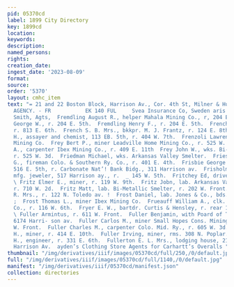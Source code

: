 ```yaml
---
pid: 05370cd
label: 1899 City Directory
key: 1899cd
location: 
keywords: 
description: 
named_persons: 
rights: 
creation_date: 
ingest_date: '2023-08-09'
format: 
source: 
order: '5370'
layout: cmhc_item
text: "= 21 and 22 Boston Block, Harrison Av., Cor. 4th St, Milner & Hur PIONEER INSURANCE
  AGENCY. - FR           EK 140 FUL     Svea Insurance Co, Sweden aris w. Powell &
  Smith, Agts,  Fremdling August R., helper Mahala Mining Co., r, 204 E. 5th.  Fremdling
  George W., r. 204 E. 5th.  Fremdling Henry F., r. 204 E. 5th.  French Mary A. Mrs.,
  r. 813 E. 6th.  French S. B. Mrs., bkkpr. M. J. Frantz, r. 124 E. 8th.  FRENCH WILLIAM
  H., assayer and chemist, 113 EB. 5th, r. 404 W. 7th.  Frenzoli Lawrence, miner Ibex
  Mining Co.  Frey Bert P., miner Leadville Home Mining Co., r. 525 W. 3d.  Frey Clinton
  A., carpenter Ibex Mining Co., r. 409 E. 11th  Frey John W., wks. Bi-Metallic Smelter,
  r. 525 W. 3d.  Friedman Michael, wks. Arkansas Valley Smelter.  Fries Frederick
  G., fireman Colo. & Southern Ry. Co., r. 401 E. 4th.  Frisbie George E., assayer,
  516 E. 5th, r. Carbonate Nat’! Bank Bidg., 311 Harrison av.  Frisholm William W.,
  mfg. jeweler, 517 Harrison ay., r.  _ 145 W. 5th.  Fritchey Ed, driver John E. Miller.
  \ Fritz Elmer E., miner, r. 119 W. 9th.  Fritz Jobn, lab. Arkansas Valley Smelter,
  r. 710 W. 2d.  Fritz Matt, lab. Bi-Metallic Smelter, r. 202 W. Front.  Frommel E.
  R. Mrs., r. 122 N. Toledo av. !  Frost Daniel, lab. Jones & Co., bds. Cadillac House.
  ;  Frost Thomas L., miner Ibex Mining Co.  Frueauff William A., clk. Leadville Hardware
  Co., r. 116 W. 6th.  Fryer E. W., bartdr. Curtis & Hensley, r. rear 115 E. 5th.
  \ Fuller Armintus, r. 611 W. Front.  Fuller Benjamin, with Poard of Trade, rms.
  6174 Harri- son av.  Fuller Carlos M., miner Small Hopes Cons. Mining Co., r. 611
  W. Front.  Fuller Charles M., carpenter Colo. Mid. Ry., r. 605 W. 3d.  Fuller Frank
  H., miner, r. 414 E. 10th.  Fuller Irving, miner, rms. 308 N. Poplar.  Fuller Joseph
  H., engineer, r. 331 E. 6th.  Fullerton E. L. Mrs., lodging house, 214 W. 2d.            405
  Harrison Av.  ayden’s Clothing Store Agents for Carhartt’s Overalls "
thumbnail: "/img/derivatives/iiif/images/05370cd/full/250,/0/default.jpg"
full: "/img/derivatives/iiif/images/05370cd/full/1140,/0/default.jpg"
manifest: "/img/derivatives/iiif/05370cd/manifest.json"
collection: directories
---
```

